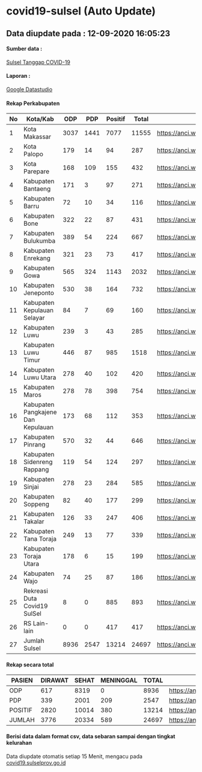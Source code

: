 
# covid19-sulsel (Auto Update)

## Data diupdate pada : 12-09-2020 16:05:23

#### Sumber data :
[Sulsel Tanggap COVID-19](https://covid19.sulselprov.go.id)

#### Laporan :
[Google Datastudio](https://datastudio.google.com/s/jythWGc1j4w)

#### Rekap Perkabupaten 
|No|Kota/Kab|ODP|PDP|Positif|Total|Link|
| --- | --- | --- | --- | --- | --- | --- |
|1|Kota Makassar|3037|1441|7077|11555|https://anci.web.id/cor/kota_makassar|
|2|Kota Palopo|179|14|94|287|https://anci.web.id/cor/kota_palopo|
|3|Kota Parepare|168|109|155|432|https://anci.web.id/cor/kota_parepare|
|4|Kabupaten Bantaeng|171|3|97|271|https://anci.web.id/cor/kabupaten_bantaeng|
|5|Kabupaten Barru|72|10|34|116|https://anci.web.id/cor/kabupaten_barru|
|6|Kabupaten Bone|322|22|87|431|https://anci.web.id/cor/kabupaten_bone|
|7|Kabupaten Bulukumba|389|54|224|667|https://anci.web.id/cor/kabupaten_bulukumba|
|8|Kabupaten Enrekang|321|23|73|417|https://anci.web.id/cor/kabupaten_enrekang|
|9|Kabupaten Gowa|565|324|1143|2032|https://anci.web.id/cor/kabupaten_gowa|
|10|Kabupaten Jeneponto|530|38|164|732|https://anci.web.id/cor/kabupaten_jeneponto|
|11|Kabupaten Kepulauan Selayar|84|7|69|160|https://anci.web.id/cor/kabupaten_kepulauan_selayar|
|12|Kabupaten Luwu|239|3|43|285|https://anci.web.id/cor/kabupaten_luwu|
|13|Kabupaten Luwu Timur|446|87|985|1518|https://anci.web.id/cor/kabupaten_luwu_timur|
|14|Kabupaten Luwu Utara|278|40|102|420|https://anci.web.id/cor/kabupaten_luwu_utara|
|15|Kabupaten Maros|278|78|398|754|https://anci.web.id/cor/kabupaten_maros|
|16|Kabupaten Pangkajene Dan Kepulauan|173|68|112|353|https://anci.web.id/cor/kabupaten_pangkajene_dan_kepulauan|
|17|Kabupaten Pinrang|570|32|44|646|https://anci.web.id/cor/kabupaten_pinrang|
|18|Kabupaten Sidenreng Rappang|119|54|124|297|https://anci.web.id/cor/kabupaten_sidenreng_rappang|
|19|Kabupaten Sinjai|278|23|284|585|https://anci.web.id/cor/kabupaten_sinjai|
|20|Kabupaten Soppeng|82|40|177|299|https://anci.web.id/cor/kabupaten_soppeng|
|21|Kabupaten Takalar|126|33|247|406|https://anci.web.id/cor/kabupaten_takalar|
|22|Kabupaten Tana Toraja|249|13|77|339|https://anci.web.id/cor/kabupaten_tana_toraja|
|23|Kabupaten Toraja Utara|178|6|15|199|https://anci.web.id/cor/kabupaten_toraja_utara|
|24|Kabupaten Wajo|74|25|87|186|https://anci.web.id/cor/kabupaten_wajo|
|25|Rekreasi Duta Covid19 SulSel|8|0|885|893|https://anci.web.id/cor/rekreasi_duta_covid19_sulsel|
|26|RS Lain-lain|0|0|417|417|https://anci.web.id/cor/rs_lain-lain|
|27|Jumlah Sulsel|8936|2547|13214|24697|https://anci.web.id/cor/jumlah_sulsel|

#### Rekap secara total

| PASIEN | DIRAWAT | SEHAT | MENINGGAL | TOTAL | LINK |
| ---- | -------- | ---- | ---- |  ---- | ---- |
| ODP | 617 | 8319 | 0 | 8936 | https://anci.web.id/cor/odp_detail.html |
| PDP | 339 | 2001 | 209 | 2547 | https://anci.web.id/cor/pdp_detail.html |
| POSITIF | 2820 | 10014 | 380 | 13214 | https://anci.web.id/cor/positif_detail.html |
| JUMLAH | 3776 | 20334 | 589 | 24697 | https://anci.web.id/cor/jumlah_sulsel/ |

 
#### Berisi data dalam format csv, data sebaran sampai dengan tingkat kelurahan

Data diupdate otomatis setiap 15 Menit, mengacu pada [covid19.sulselprov.go.id](https://covid19.sulselprov.go.id)


